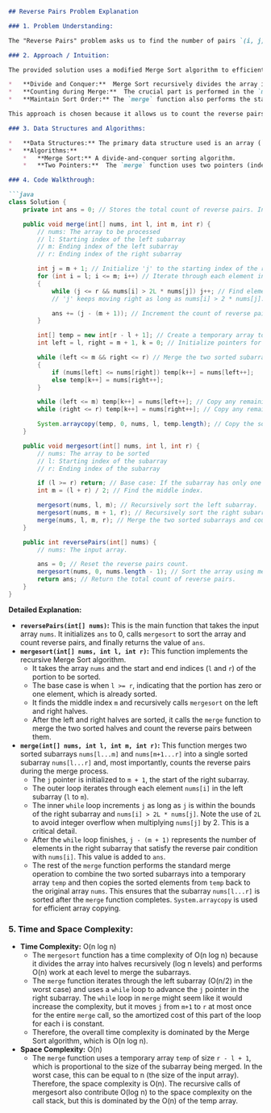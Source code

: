 ```markdown
## Reverse Pairs Problem Explanation

### 1. Problem Understanding:

The "Reverse Pairs" problem asks us to find the number of pairs `(i, j)` in an array `nums` such that `i < j` and `nums[i] > 2 * nums[j]`. In simpler terms, we need to count how many times an element at a lower index is more than twice the value of an element at a higher index within the array.

### 2. Approach / Intuition:

The provided solution uses a modified Merge Sort algorithm to efficiently count the reverse pairs. The core idea is to leverage the fact that Merge Sort naturally divides the array into smaller sorted subarrays.

*   **Divide and Conquer:**  Merge Sort recursively divides the array into two halves until we are left with single-element arrays, which are trivially sorted.
*   **Counting during Merge:**  The crucial part is performed in the `merge` function. After the two halves (left and right) are sorted, we can efficiently count reverse pairs between the left and right halves *while merging*.  Since both halves are sorted, we can iterate through the left half and, for each element `nums[i]` in the left half, find the number of elements `nums[j]` in the right half that satisfy `nums[i] > 2 * nums[j]`. Because the right half is sorted, we can use a `while` loop to advance the index `j` in the right half until the condition is no longer met. The number of advanced elements `j` in the right half represents the number of reverse pairs involving the current element `nums[i]` in the left half.
*   **Maintain Sort Order:** The `merge` function also performs the standard merge operation, combining the two sorted halves into a single sorted array. This is crucial to maintain the sorted property required for the counting in subsequent merge steps in the recursive calls.

This approach is chosen because it allows us to count the reverse pairs in `O(n log n)` time, which is more efficient than a brute-force approach that would take `O(n^2)` time. The sorting process enables the efficient counting using the sliding window (index `j`) in the `merge` function.

### 3. Data Structures and Algorithms:

*   **Data Structures:** The primary data structure used is an array (`nums`).  A temporary array (`temp`) is used during the merge operation.
*   **Algorithms:**
    *   **Merge Sort:** A divide-and-conquer sorting algorithm.
    *   **Two Pointers:**  The `merge` function uses two pointers (index `i` for left subarray and index `j` for right subarray) and a sliding window technique to efficiently count reverse pairs.

### 4. Code Walkthrough:

```java
class Solution {
    private int ans = 0; // Stores the total count of reverse pairs. Initialized to 0.

    public void merge(int[] nums, int l, int m, int r) {
        // nums: The array to be processed
        // l: Starting index of the left subarray
        // m: Ending index of the left subarray
        // r: Ending index of the right subarray

        int j = m + 1; // Initialize 'j' to the starting index of the right subarray.
        for (int i = l; i <= m; i++) // Iterate through each element in the left subarray.
        {
            while (j <= r && nums[i] > 2L * nums[j]) j++; // Find elements in the right subarray satisfying the reverse pair condition.
            // 'j' keeps moving right as long as nums[i] > 2 * nums[j].

            ans += (j - (m + 1)); // Increment the count of reverse pairs.  'j - (m + 1)' gives the number of elements in the right subarray that satisfy the condition for the current element in the left subarray.
        }

        int[] temp = new int[r - l + 1]; // Create a temporary array to store the merged sorted elements.
        int left = l, right = m + 1, k = 0; // Initialize pointers for left, right, and temporary arrays.

        while (left <= m && right <= r) // Merge the two sorted subarrays into the temporary array.
        {
            if (nums[left] <= nums[right]) temp[k++] = nums[left++];
            else temp[k++] = nums[right++];
        }

        while (left <= m) temp[k++] = nums[left++]; // Copy any remaining elements from the left subarray.
        while (right <= r) temp[k++] = nums[right++]; // Copy any remaining elements from the right subarray.

        System.arraycopy(temp, 0, nums, l, temp.length); // Copy the sorted elements back to the original array.
    }

    public void mergesort(int[] nums, int l, int r) {
        // nums: The array to be sorted
        // l: Starting index of the subarray
        // r: Ending index of the subarray

        if (l >= r) return; // Base case: If the subarray has only one element, it is already sorted.
        int m = (l + r) / 2; // Find the middle index.

        mergesort(nums, l, m); // Recursively sort the left subarray.
        mergesort(nums, m + 1, r); // Recursively sort the right subarray.
        merge(nums, l, m, r); // Merge the two sorted subarrays and count reverse pairs.
    }

    public int reversePairs(int[] nums) {
        // nums: The input array.

        ans = 0; // Reset the reverse pairs count.
        mergesort(nums, 0, nums.length - 1); // Sort the array using merge sort and count reverse pairs.
        return ans; // Return the total count of reverse pairs.
    }
}
```

**Detailed Explanation:**

*   **`reversePairs(int[] nums)`:** This is the main function that takes the input array `nums`. It initializes `ans` to 0, calls `mergesort` to sort the array and count reverse pairs, and finally returns the value of `ans`.
*   **`mergesort(int[] nums, int l, int r)`:** This function implements the recursive Merge Sort algorithm.
    *   It takes the array `nums` and the start and end indices (`l` and `r`) of the portion to be sorted.
    *   The base case is when `l >= r`, indicating that the portion has zero or one element, which is already sorted.
    *   It finds the middle index `m` and recursively calls `mergesort` on the left and right halves.
    *   After the left and right halves are sorted, it calls the `merge` function to merge the two sorted halves and count the reverse pairs between them.
*   **`merge(int[] nums, int l, int m, int r)`:** This function merges two sorted subarrays `nums[l...m]` and `nums[m+1...r]` into a single sorted subarray `nums[l...r]` and, most importantly, counts the reverse pairs during the merge process.
    *   The `j` pointer is initialized to `m + 1`, the start of the right subarray.
    *   The outer loop iterates through each element `nums[i]` in the left subarray (`l` to `m`).
    *   The inner `while` loop increments `j` as long as `j` is within the bounds of the right subarray and `nums[i] > 2L * nums[j]`. Note the use of `2L` to avoid integer overflow when multiplying `nums[j]` by 2. This is a critical detail.
    *   After the `while` loop finishes, `j - (m + 1)` represents the number of elements in the right subarray that satisfy the reverse pair condition with `nums[i]`. This value is added to `ans`.
    *   The rest of the `merge` function performs the standard merge operation to combine the two sorted subarrays into a temporary array `temp` and then copies the sorted elements from `temp` back to the original array `nums`. This ensures that the subarray `nums[l...r]` is sorted after the `merge` function completes. `System.arraycopy` is used for efficient array copying.

### 5. Time and Space Complexity:

*   **Time Complexity:** O(n log n)
    *   The `mergesort` function has a time complexity of O(n log n) because it divides the array into halves recursively (log n levels) and performs O(n) work at each level to merge the subarrays.
    *   The `merge` function iterates through the left subarray (O(n/2) in the worst case) and uses a `while` loop to advance the `j` pointer in the right subarray. The `while` loop in `merge` might seem like it would increase the complexity, but it moves `j` from `m+1` to `r` at most once for the entire `merge` call, so the amortized cost of this part of the loop for each i is constant.
    *   Therefore, the overall time complexity is dominated by the Merge Sort algorithm, which is O(n log n).
*   **Space Complexity:** O(n)
    *   The `merge` function uses a temporary array `temp` of size `r - l + 1`, which is proportional to the size of the subarray being merged. In the worst case, this can be equal to n (the size of the input array). Therefore, the space complexity is O(n).  The recursive calls of mergesort also contribute O(log n) to the space complexity on the call stack, but this is dominated by the O(n) of the temp array.
